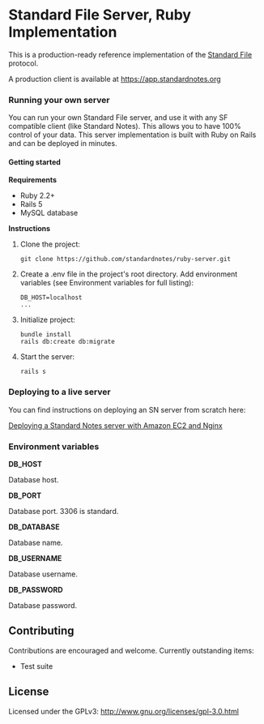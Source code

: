 # Standard File Server, Ruby Implementation

This is a production-ready reference implementation of the [Standard File](https://standardfile.org/) protocol.

A production client is available at https://app.standardnotes.org

### Running your own server
You can run your own Standard File server, and use it with any SF compatible client (like Standard Notes). This allows you to have 100% control of your data. This server implementation is built with Ruby on Rails and can be deployed in minutes.

#### Getting started

**Requirements**

- Ruby 2.2+
- Rails 5
- MySQL database

**Instructions**

1. Clone the project:

	```
	git clone https://github.com/standardnotes/ruby-server.git
	```

2. Create a .env file in the project's root directory. Add environment variables (see Environment variables for full listing):

	```
	DB_HOST=localhost
	...
	```

3. Initialize project:

	```
	bundle install
	rails db:create db:migrate
	```

4. Start the server:

	```
	rails s
	```

### Deploying to a live server

You can find instructions on deploying an SN server from scratch here:

[Deploying a Standard Notes server with Amazon EC2 and Nginx](https://github.com/standardnotes/ruby-server/wiki/Deploying-a-private-Standard-Notes-server-with-Amazon-EC2-and-Nginx)

### Environment variables

**DB_HOST**

Database host.

**DB_PORT**

Database port. 3306 is standard.

**DB_DATABASE**

Database name.

**DB_USERNAME**

Database username.

**DB_PASSWORD**

Database password.

## Contributing
Contributions are encouraged and welcome. Currently outstanding items:

- Test suite

## License

Licensed under the GPLv3: http://www.gnu.org/licenses/gpl-3.0.html
